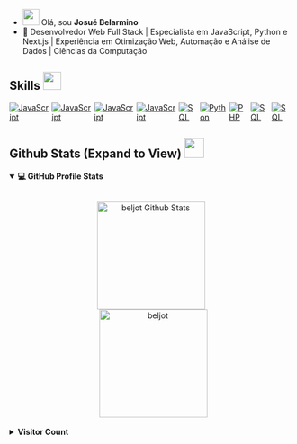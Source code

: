 - <img src="https://raw.githubusercontent.com/MartinHeinz/MartinHeinz/master/wave.gif" width="29px"> Olá, sou <b>Josué Belarmino</b>
- 💼 Desenvolvedor Web Full Stack | Especialista em JavaScript, Python e Next.js | Experiência em Otimização Web, Automação e Análise de Dados | Ciências da Computação

<h2> Skills <img src = "https://media2.giphy.com/media/QssGEmpkyEOhBCb7e1/giphy.gif?cid=ecf05e47a0n3gi1bfqntqmob8g9aid1oyj2wr3ds3mg700bl&rid=giphy.gif" width = 32px> </h2>

<div style="display:flex;">
<a href="#" style="margin-right:5px">
    <img alt="JavaScript" src="https://img.shields.io/badge/TypeScript-3178C6.svg?style=for-the-badge&logo=TypeScript&logoColor=white">
</a>
<a href="#" style="margin-right:5px">
    <img alt="JavaScript" src="https://img.shields.io/badge/JavaScript-F7DF1E.svg?style=for-the-badge&logo=JavaScript&logoColor=black">
</a>
<a href="#" style="margin-right:5px">
    <img alt="JavaScript" src="https://img.shields.io/badge/Next.js-000000.svg?style=for-the-badge&logo=nextdotjs&logoColor=white">
</a>
<a href="#" style="margin-right:5px">
    <img alt="JavaScript" src="https://img.shields.io/badge/React-61DAFB.svg?style=for-the-badge&logo=React&logoColor=black">
</a>
<a href="#" style="margin-right:5px">
    <img alt="SQL" src="https://img.shields.io/badge/Tailwind%20CSS-06B6D4.svg?style=for-the-badge&logo=Tailwind-CSS&logoColor=white">
</a>
<a href="#" style="margin-right:5px">
    <img alt="Python" src="https://img.shields.io/badge/Python-3776AB.svg?style=for-the-badge&logo=Python&logoColor=white">
</a>
<a href="#" style="margin-right:5px">
    <img alt="PHP" src="https://img.shields.io/badge/PHP-777BB4.svg?style=for-the-badge&logo=PHP&logoColor=white">
</a>
<a href="#" style="margin-right:5px">
    <img alt="SQL" src="https://img.shields.io/badge/MongoDB-47A248.svg?style=for-the-badge&logo=MongoDB&logoColor=white">
</a>
<a href="#" style="margin-right:5px">
    <img alt="SQL" src="https://img.shields.io/badge/PostgreSQL-4169E1.svg?style=for-the-badge&logo=PostgreSQL&logoColor=white">
</a>
</div>

<h2> Github Stats (Expand to View) <img src = "https://i.pinimg.com/originals/65/c4/f4/65c4f452571be1261e9c623f7da488ac.gif" width = 35px> </h2>

<details open> 
  <summary><b>💻 GitHub Profile Stats</b></summary>
  <br/>
  <p align="center">
    <a href="https://github.com/beljot/github-readme-stats"><img alt="beljot Github Stats" src="https://github-readme-stats.vercel.app/api?username=beljot&show_icons=true&count_private=true&theme=algolia" height="192px"/></a>
<br/>
  &nbsp;
	  <img src="https://github-readme-stats.vercel.app/api/top-langs?username=beljot&show_icons=true&locale=en&layout=compact&theme=algolia" alt="beljot" height="192px"/>
  <br/>
  </p>
</details>

<details>
  <summary><b>Visitor Count</b></summary>
  <br/>
   <a href="https://github.com/beljot">
        <img src="https://profile-counter.glitch.me/{beljot}/count.svg" alt="Belarmino :: Visitor's Count" />
    </a>
  <br/>
</details>
